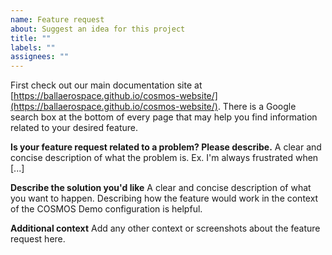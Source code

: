 ```yaml
---
name: Feature request
about: Suggest an idea for this project
title: ""
labels: ""
assignees: ""
---
```


First check out our main documentation site at [https://ballaerospace.github.io/cosmos-website/](https://ballaerospace.github.io/cosmos-website/). There is a Google search box at the bottom of every page that may help you find information related to your desired feature.

**Is your feature request related to a problem? Please describe.**
A clear and concise description of what the problem is. Ex. I'm always frustrated when [...]

**Describe the solution you'd like**
A clear and concise description of what you want to happen. Describing how the feature would work in the context of the COSMOS Demo configuration is helpful.

**Additional context**
Add any other context or screenshots about the feature request here.
